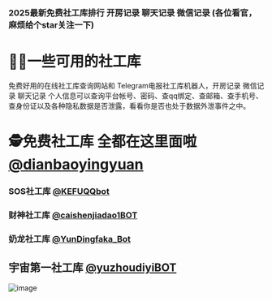### 2025最新免费社工库排行 开房记录 聊天记录 微信记录 (各位看官，麻烦给个star关注一下)

# 🕵️‍♂️一些可用的社工库
 
免费好用的在线社工库查询网站和 Telegram电报社工库机器人，开房记录 微信记录 聊天记录 个人信息可以查询平台帐号、密码、查qq绑定、查邮箱、查手机号、查身份证以及各种隐私数据是否泄露，看看你是否也处于数据外泄事件之中。

# 🕵️免费社工库 全都在这里面啦 [@dianbaoyingyuan](https://t.me/dianbaoyingyuan?start=NTgzNzg1NTEy)

### SOS社工库 [@KEFUQQbot](https://t.me/KEFUQQbot?start=NTgzNzg1NTEy)

### 财神社工库 [@caishenjiadao1BOT](https://t.me/caishenjiadao1BOT?start=NTgzNzg1NTEy)

### 奶龙社工库 [@YunDingfaka_Bot](https://t.me/YunDingfaka_Bot?start=NTgzNzg1NTEy)

## 宇宙第一社工库 [@yuzhoudiyiBOT](https://t.me/yuzhoudiyiBOT?start=NTgzNzg1NTEy)

![image](https://github.com/user-attachments/assets/3ccf9e09-5c5f-4ea6-9716-2f7946e56c4a)

